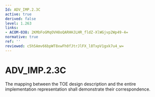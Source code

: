 ```yaml
---
Id: ADV_IMP.2.3C
active: true
derived: false
level: 1.263
links:
- ACOM-038: 2KMbFoGMqOVH8oQARHHJLHR_fldZ-XlWGjvp2Wp49-4=
normative: true
ref: ''
reviewed: c5h5Amv66bpWT8xwFh0fJtrJlFX_l8TxpV1gxk7u4_w=
---
```


# ADV_IMP.2.3C

The mapping between the TOE design description and the entire implementation representation shall demonstrate their correspondence.
